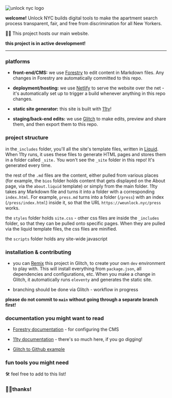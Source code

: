 <img src="https://cdn.glitch.me/dee07edd-bb63-4ffa-a606-d074a910b9c4%2FunlockSmall.png?v=1633719693017" alt="unlock nyc logo">

**welcome!** Unlock NYC builds digital tools to make the apartment search process transparent, fair, and free from discrimination for all New Yorkers. 

🤖🏡 This project hosts our main website.

**this project is in active development!**

---

### platforms

- **front-end/CMS:** we use [Forestry](https://forestry.io) to edit content in Markdown files. Any changes in Forestry are automatically committed to this repo.

- **deployment/hosting:** we use [Netlify](https://netlify.com) to serve the website over the net - it's automatically set up to trigger a build whenever anything in this repo changes.

- **static site generator:** this site is built with [11ty](https://www.11ty.dev/)! 

- **staging/back-end edits:** we use [Glitch](https://www.glitch.com) to make edits, preview and share them, and then export them to this repo.

### project structure

in the`_includes` folder, you'll all the site's template files, written in [Liquid](https://github.com/Shopify/liquid).  When 11ty runs, it uses these files to generate HTML pages and stores them in a folder called `_site.` You won't see the `_site` folder in this repo! It's generated every time. 

the rest of the `.md` files are the content, either pulled from various places (for example, the `bios` folder holds content that gets displayed on the About page, via the `about.liquid` template) or simply from the main folder. 11ty takes any Markdown file and turns it into a folder with a corresponding `index.html`. For example, `press.md` turns into a folder (`/press`) with an index (`/press/index.html`) inside it, so that the URL `https://weunlock.nyc/press` works.

the `styles` folder holds `site.css` - other css files are inside the `_includes` folder, so that they can be pulled onto specific pages. When they are pulled via the liquid template files, the css files are minified.  

the `scripts` folder holds any site-wide javascript
 
### installation & contributing

- you can <a href="https://glitch.happyfox.com/kb/article/23-what%E2%80%99s-remix/" target="_blank">Remix</a> this project in Glitch, to create your own `dev` environment to play with. This will install everything from `package.json`, all dependencies and configurations, etc. When you make a change in Glitch, it automatically runs `eleventy` and generates the static site.

- branching should be done via Glitch - workflow in progress

**please do not commit to `main` without going through a separate branch first!**

### documentation you might want to read

- [Forestry documentation](https://forestry.io/docs/welcome/) - for configuring the CMS

- [11ty documentation](https://www.11ty.dev/docs/config/) - there's so much here, if you go digging! 

- [Glitch to Github example](https://github.com/hsudml/glitch)

### fun tools you might need

🛠 feel free to add to this list!

### 🤖✊thanks!
